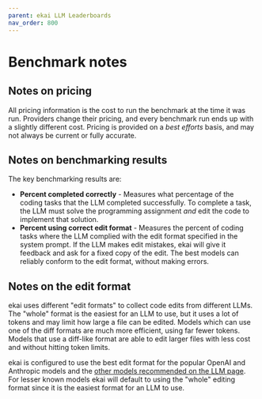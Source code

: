 ```yaml
---
parent: ekai LLM Leaderboards
nav_order: 800
---
```


# Benchmark notes

## Notes on pricing

All pricing information is the cost to run the benchmark at the time it was
run.
Providers change their pricing, and every benchmark run ends up with a slightly
different cost.
Pricing is provided on a *best efforts* basis, and may not always be current
or fully accurate.

## Notes on benchmarking results

The key benchmarking results are:

- **Percent completed correctly** - Measures what percentage of the coding tasks that the LLM completed successfully. To complete a task, the LLM must solve the programming assignment *and* edit the code to implement that solution.
- **Percent using correct edit format** - Measures the percent of coding tasks where the LLM complied with the edit format specified in the system prompt. If the LLM makes edit mistakes, ekai will give it feedback and ask for a fixed copy of the edit. The best models can reliably conform to the edit format, without making errors.


## Notes on the edit format

ekai uses different "edit formats" to collect code edits from different LLMs.
The "whole" format is the easiest for an LLM to use, but it uses a lot of tokens
and may limit how large a file can be edited.
Models which can use one of the diff formats are much more efficient,
using far fewer tokens.
Models that use a diff-like format are able to 
edit larger files with less cost and without hitting token limits.

ekai is configured to use the best edit format for the popular OpenAI and Anthropic models
and the [other models recommended on the LLM page](/docs/llms.html).
For lesser known models ekai will default to using the "whole" editing format
since it is the easiest format for an LLM to use.
